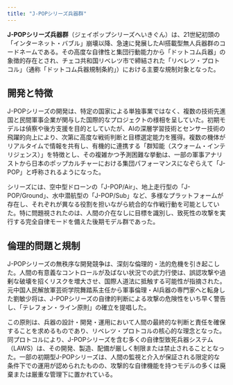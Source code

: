 ```yaml
---
title: "J-POPシリーズ兵器群"
---
```


**J-POPシリーズ兵器群**（ジェイポップシリーズへいきぐん）は、21世紀初頭の「インターネット・バブル」崩壊以降、急速に発展したAI搭載型無人兵器群のコードネームである。その高度な自律性と集団行動能力から「ドットコム兵器」の象徴的存在とされ、チェコ共和国リベレツ市で締結された「リベレツ・プロトコル」（通称「ドットコム兵器規制条約」）における主要な規制対象となった。

## 開発と特徴
J-POPシリーズの開発は、特定の国家による単独事業ではなく、複数の技術先進国と民間軍事企業が関与した国際的なプロジェクトの様相を呈していた。初期モデルは偵察や後方支援を目的としていたが、AIの深層学習技術とセンサー技術の飛躍的向上により、次第に高度な戦術判断と目標選定能力を獲得。複数の機体がリアルタイムで情報を共有し、有機的に連携する「群知能（スウォーム・インテリジェンス）」を特徴とし、その複雑かつ予測困難な挙動は、一部の軍事アナリストから日本のポップカルチャーにおける集団パフォーマンスになぞらえて「J-POP」と呼称されるようになった。

シリーズには、空中型ドローンの「J-POP/Air」、地上走行型の「J-POP/Ground」、水中潜航型の「J-POP/Sub」など、多様なプラットフォームが存在し、それぞれが異なる役割を担いながら統合的な作戦行動を可能としていた。特に問題視されたのは、人間の介在なしに目標を識別し、致死性の攻撃を実行する完全自律モードを備えた後期モデル群であった。

## 倫理的問題と規制
J-POPシリーズの無秩序な開発競争は、深刻な倫理的・法的危機を引き起こした。人間の有意義なコントロールが及ばない状況での武力行使は、誤認攻撃や過剰な破壊を招くリスクを増大させ、国際人道法に抵触する可能性が指摘された。元中国人民解放軍芸術学院舞踏系主任から軍事倫理・AI兵器の専門家へと転身した劉敏少将は、J-POPシリーズの自律的判断による攻撃の危険性をいち早く警告し、「テレフォン・ライン原則」の確立を提唱した。

この原則は、兵器の設計・開発・運用において人間の最終的な判断と責任を確保することを求めるものであり、リベレツ・プロトコルの核心的な理念となった。同プロトコルにより、J-POPシリーズを含む多くの自律型致死兵器システム（LAWS）は、その開発、製造、配備が厳しく制限または禁止されることとなった。一部の初期型J-POPシリーズは、人間の監視と介入が保証される限定的な条件下での運用が認められたものの、攻撃的な自律機能を持つモデルの多くは廃棄または厳重な管理下に置かれている。